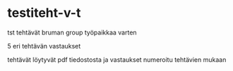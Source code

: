 # testiteht-v-t
tst tehtävät bruman group työpaikkaa varten

5 eri tehtävän vastaukset

tehtävät löytyvät pdf tiedostosta ja vastaukset numeroitu tehtävien mukaan
